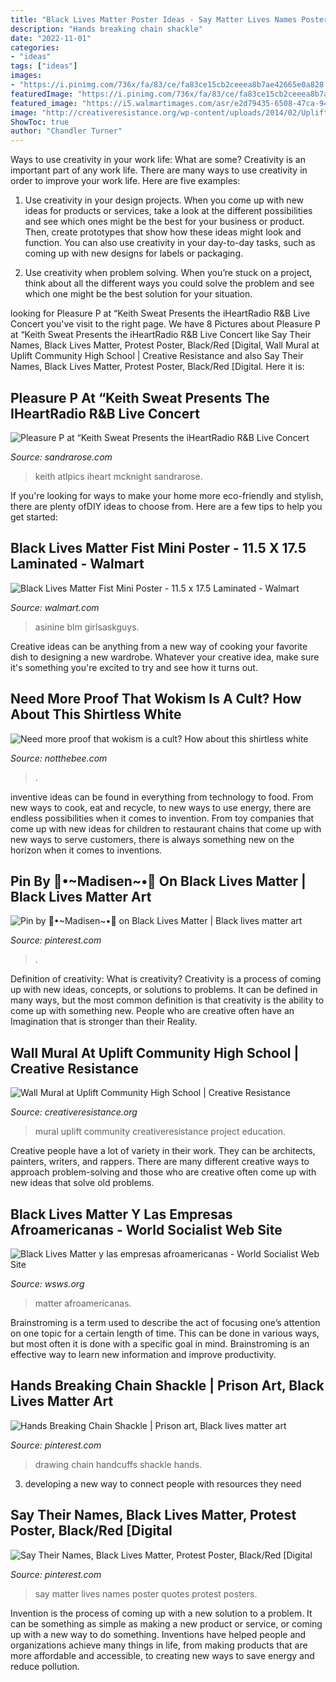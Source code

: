 ```yaml
---
title: "Black Lives Matter Poster Ideas - Say Matter Lives Names Poster Quotes Protest Posters"
description: "Hands breaking chain shackle"
date: "2022-11-01"
categories:
- "ideas"
tags: ["ideas"]
images:
- "https://i.pinimg.com/736x/fa/83/ce/fa83ce15cb2ceeea8b7ae42665e0a828.jpg"
featuredImage: "https://i.pinimg.com/736x/fa/83/ce/fa83ce15cb2ceeea8b7ae42665e0a828.jpg"
featured_image: "https://i5.walmartimages.com/asr/e2d79435-6508-47ca-9493-9594eabee968.ca57e92f5ee86f8e188302ae8acde28e.jpeg"
image: "http://creativeresistance.org/wp-content/uploads/2014/02/Uplift.jpg"
ShowToc: true
author: "Chandler Turner"
---
```



Ways to use creativity in your work life: What are some?
Creativity is an important part of any work life. There are many ways to use creativity in order to improve your work life. Here are five examples: 
1. Use creativity in your design projects. When you come up with new ideas for products or services, take a look at the different possibilities and see which ones might be the best for your business or product. Then, create prototypes that show how these ideas might look and function. You can also use creativity in your day-to-day tasks, such as coming up with new designs for labels or packaging. 

2. Use creativity when problem solving. When you’re stuck on a project, think about all the different ways you could solve the problem and see which one might be the best solution for your situation.

	

		
looking for Pleasure P at “Keith Sweat Presents the iHeartRadio R&amp;B Live Concert you've visit to the right page. We have 8 Pictures about Pleasure P at “Keith Sweat Presents the iHeartRadio R&amp;B Live Concert like Say Their Names, Black Lives Matter, Protest Poster, Black/Red [Digital, Wall Mural at Uplift Community High School | Creative Resistance and also Say Their Names, Black Lives Matter, Protest Poster, Black/Red [Digital. Here it is:
		
    
## Pleasure P At “Keith Sweat Presents The IHeartRadio R&amp;B Live Concert

<img loading=lazy src="https://sandrarose.com/wp-content/uploads/2020/06/Pleasure-P-PAW_6427.jpg" onerror="this.onerror=null;this.src='https://tse4.mm.bing.net/th?id=OIP.aIZNXUUWXwvSAa0yeh0NcAHaLH&amp;pid=15.1';" alt="Pleasure P at “Keith Sweat Presents the iHeartRadio R&amp;B Live Concert">

_Source: sandrarose.com_

>keith atlpics iheart mcknight sandrarose. 

	

If you're looking for ways to make your home more eco-friendly and stylish, there are plenty ofDIY ideas to choose from. Here are a few tips to help you get started: 

    
## Black Lives Matter Fist Mini Poster - 11.5 X 17.5 Laminated - Walmart

<img loading=lazy src="https://i5.walmartimages.com/asr/e2d79435-6508-47ca-9493-9594eabee968.ca57e92f5ee86f8e188302ae8acde28e.jpeg" onerror="this.onerror=null;this.src='https://tse2.mm.bing.net/th?id=OIP.NdKz7-6boqQyLwj9Rc4lWwHaKE&amp;pid=15.1';" alt="Black Lives Matter Fist Mini Poster - 11.5 x 17.5 Laminated - Walmart">

_Source: walmart.com_

>asinine blm girlsaskguys. 

	

Creative ideas can be anything from a new way of cooking your favorite dish to designing a new wardrobe. Whatever your creative idea, make sure it's something you're excited to try and see how it turns out.

    
## Need More Proof That Wokism Is A Cult? How About This Shirtless White

<img loading=lazy src="https://media.notthebee.com/articles/a960a558-dbbb-484c-8a65-18124759d2b0.jpg" onerror="this.onerror=null;this.src='https://tse1.mm.bing.net/th?id=OIP.qol-0utma-QicBCBp3fOEAHaE8&amp;pid=15.1';" alt="Need more proof that wokism is a cult? How about this shirtless white">

_Source: notthebee.com_

>. 

	

inventive ideas can be found in everything from technology to food. From new ways to cook, eat and recycle, to new ways to use energy, there are endless possibilities when it comes to invention. From toy companies that come up with new ideas for children to restaurant chains that come up with new ways to serve customers, there is always something new on the horizon when it comes to inventions.

    
## Pin By 🌻•~Madisen~•🌻 On Black Lives Matter | Black Lives Matter Art

<img loading=lazy src="https://i.pinimg.com/736x/1d/68/dc/1d68dca13cddecebada9a77ee9dedd20.jpg" onerror="this.onerror=null;this.src='https://tse1.mm.bing.net/th?id=OIP.MTbs44GoS7s2cuT4_Ub-QgHaJ4&amp;pid=15.1';" alt="Pin by 🌻•~Madisen~•🌻 on Black Lives Matter | Black lives matter art">

_Source: pinterest.com_

>. 

	

Definition of creativity: What is creativity?
Creativity is a process of coming up with new ideas, concepts, or solutions to problems. It can be defined in many ways, but the most common definition is that creativity is the ability to come up with something new. People who are creative often have an Imagination that is stronger than their Reality.

    
## Wall Mural At Uplift Community High School | Creative Resistance

<img loading=lazy src="http://creativeresistance.org/wp-content/uploads/2014/02/Uplift.jpg" onerror="this.onerror=null;this.src='https://tse2.mm.bing.net/th?id=OIP.qVCqwZnCI11ZilzbVvCrNgHaE9&amp;pid=15.1';" alt="Wall Mural at Uplift Community High School | Creative Resistance">

_Source: creativeresistance.org_

>mural uplift community creativeresistance project education. 

	

Creative people have a lot of variety in their work. They can be architects, painters, writers, and rappers. There are many different creative ways to approach problem-solving and those who are creative often come up with new ideas that solve old problems.

    
## Black Lives Matter Y Las Empresas Afroamericanas - World Socialist Web Site

<img loading=lazy src="https://www.wsws.org/asset/63744333-bcf9-4413-b2bb-6615be780e7f?rendition=image1280" onerror="this.onerror=null;this.src='https://tse3.mm.bing.net/th?id=OIP.01GPxDd75Z9vV5MXZt9okgHaD8&amp;pid=15.1';" alt="Black Lives Matter y las empresas afroamericanas - World Socialist Web Site">

_Source: wsws.org_

>matter afroamericanas. 

	

Brainstroming is a term used to describe the act of focusing one’s attention on one topic for a certain length of time. This can be done in various ways, but most often it is done with a specific goal in mind. Brainstroming is an effective way to learn new information and improve productivity.

    
## Hands Breaking Chain Shackle | Prison Art, Black Lives Matter Art

<img loading=lazy src="https://i.pinimg.com/736x/fa/83/ce/fa83ce15cb2ceeea8b7ae42665e0a828.jpg" onerror="this.onerror=null;this.src='https://tse4.mm.bing.net/th?id=OIP.Ckoc5XC4hO7Vus7RuMY_GgHaE8&amp;pid=15.1';" alt="Hands Breaking Chain Shackle | Prison art, Black lives matter art">

_Source: pinterest.com_

>drawing chain handcuffs shackle hands. 

	

3. developing a new way to connect people with resources they need 

    
## Say Their Names, Black Lives Matter, Protest Poster, Black/Red [Digital

<img loading=lazy src="https://i.pinimg.com/736x/45/94/b8/4594b86d4df55eaa21e970f0aa91310c.jpg" onerror="this.onerror=null;this.src='https://tse4.mm.bing.net/th?id=OIP._be2fONZmXFhRtyX8vmKvAHaJ3&amp;pid=15.1';" alt="Say Their Names, Black Lives Matter, Protest Poster, Black/Red [Digital">

_Source: pinterest.com_

>say matter lives names poster quotes protest posters. 

	

Invention is the process of coming up with a new solution to a problem. It can be something as simple as making a new product or service, or coming up with a new way to do something. Inventions have helped people and organizations achieve many things in life, from making products that are more affordable and accessible, to creating new ways to save energy and reduce pollution.

